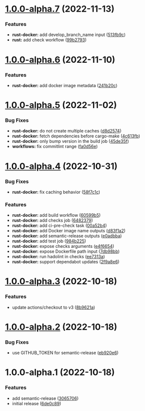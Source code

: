 # [1.0.0-alpha.7](https://github.com/vtavernier/github-workflows/compare/v1.0.0-alpha.6...v1.0.0-alpha.7) (2022-11-13)


### Features

* **rust-docker:** add develop_branch_name input ([513fb9c](https://github.com/vtavernier/github-workflows/commit/513fb9c08b321231bbf4cdaadcd0b62ce1240ae5))
* **rust:** add check workflow ([99b2793](https://github.com/vtavernier/github-workflows/commit/99b2793eed31c5103b0c5a314f1d1ec7eb0f4855))

# [1.0.0-alpha.6](https://github.com/vtavernier/github-workflows/compare/v1.0.0-alpha.5...v1.0.0-alpha.6) (2022-11-10)


### Features

* **rust-docker:** add docker image metadata ([241b20c](https://github.com/vtavernier/github-workflows/commit/241b20c0f7c22cfcab0f7a39fb2c4bd1e0fdc71b))

# [1.0.0-alpha.5](https://github.com/vtavernier/github-workflows/compare/v1.0.0-alpha.4...v1.0.0-alpha.5) (2022-11-02)


### Bug Fixes

* **rust-docker:** do not create multiple caches ([d8d2574](https://github.com/vtavernier/github-workflows/commit/d8d25747b5cfc98b83807f6465aca060888bfdf3))
* **rust-docker:** fetch dependencies before cargo-make ([4c613fb](https://github.com/vtavernier/github-workflows/commit/4c613fb11e9cb42e39b3a40aef518d947b796cf5))
* **rust-docker:** only bump version in the build job ([45de35f](https://github.com/vtavernier/github-workflows/commit/45de35f93c9d244eeb59e35147348d755a0ed4cf))
* **workflows:** fix commitlint range ([fa0d56e](https://github.com/vtavernier/github-workflows/commit/fa0d56e7db7e6bc7fd60d1b7a64ad0dd95f97449))

# [1.0.0-alpha.4](https://github.com/vtavernier/github-workflows/compare/v1.0.0-alpha.3...v1.0.0-alpha.4) (2022-10-31)


### Bug Fixes

* **rust-docker:** fix caching behavior ([58f7c1c](https://github.com/vtavernier/github-workflows/commit/58f7c1c99c2501b2efd09c38054aa769d84e739d))


### Features

* **rust-docker:** add build workflow ([60599b5](https://github.com/vtavernier/github-workflows/commit/60599b58044b87e7f36cce52e40c2abf3d407371))
* **rust-docker:** add checks job ([6482379](https://github.com/vtavernier/github-workflows/commit/64823792efcde1f9f801cb8d1e32f63475d6aed0))
* **rust-docker:** add ci-pre-check task ([00a52b4](https://github.com/vtavernier/github-workflows/commit/00a52b480588101494181a923df060d0c8df8b22))
* **rust-docker:** add Docker image name outputs ([d83f1a2](https://github.com/vtavernier/github-workflows/commit/d83f1a2217217ab7cfedf74ec04e42bd68c4127b))
* **rust-docker:** add semantic-release outputs ([e0adbba](https://github.com/vtavernier/github-workflows/commit/e0adbba6c11c8179fc53008b1f81eb7968c64433))
* **rust-docker:** add test job ([984b225](https://github.com/vtavernier/github-workflows/commit/984b2252be016a48de4a60068620fb3549fe20ee))
* **rust-docker:** expose checks arguments ([e4f6654](https://github.com/vtavernier/github-workflows/commit/e4f6654af5017b28d7aace3cb4da3f88564726fa))
* **rust-docker:** expose Dockerfile path input ([7db98bb](https://github.com/vtavernier/github-workflows/commit/7db98bb4f7a3d022df3e5d4192daf159ddb6def5))
* **rust-docker:** run hadolint in checks ([ee7313a](https://github.com/vtavernier/github-workflows/commit/ee7313ad85dc2015a2360de56bbca3475658273f))
* **rust-docker:** support dependabot updates ([2f9a8e6](https://github.com/vtavernier/github-workflows/commit/2f9a8e6178e1942c2117f37b3767edc223265ed8))

# [1.0.0-alpha.3](https://github.com/vtavernier/github-workflows/compare/v1.0.0-alpha.2...v1.0.0-alpha.3) (2022-10-18)


### Features

* update actions/checkout to v3 ([8b9621a](https://github.com/vtavernier/github-workflows/commit/8b9621a29c2e09751782dbc623129b95da5f84db))

# [1.0.0-alpha.2](https://github.com/vtavernier/github-workflows/compare/v1.0.0-alpha.1...v1.0.0-alpha.2) (2022-10-18)


### Bug Fixes

* use GITHUB_TOKEN for semantic-release ([eb920e6](https://github.com/vtavernier/github-workflows/commit/eb920e6d593ee643360b12c7d5029d1b2cc0c709))

# 1.0.0-alpha.1 (2022-10-18)


### Features

* add semantic-release ([3065706](https://github.com/vtavernier/github-workflows/commit/30657065dc63f810a2daf9eed5fa081bc51b3f6d))
* initial release ([6de0c89](https://github.com/vtavernier/github-workflows/commit/6de0c893a63c5fe2dd0d960565461e8dc34661a8))
